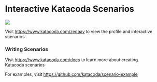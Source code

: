 # Interactive Katacoda Scenarios

[![](http://shields.katacoda.com/katacoda/zedaav/count.svg)](https://www.katacoda.com/zedaav "Get your profile on Katacoda.com")

Visit https://www.katacoda.com/zedaav to view the profile and interactive scenarios

### Writing Scenarios
Visit https://www.katacoda.com/docs to learn more about creating Katacoda scenarios

For examples, visit https://github.com/katacoda/scenario-example
